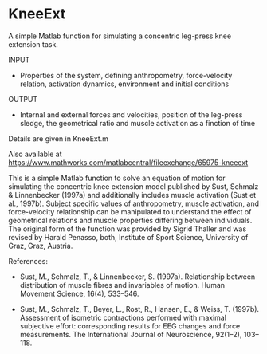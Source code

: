 # KneeExt
A simple Matlab function for simulating a concentric leg-press knee extension task.

INPUT
 - Properties of the system, defining anthropometry, force-velocity relation, activation dynamics, environment and initial conditions
 
OUTPUT
 - Internal and external forces and velocities, position of the leg-press sledge, the geometrical ratio and muscle activation as a finction of time
 
Details are given in KneeExt.m

Also available at https://www.mathworks.com/matlabcentral/fileexchange/65975-kneeext

This is a simple Matlab function to solve an equation of motion for simulating the concentric knee extension model published by Sust, Schmalz & Linnenbecker (1997a) and additionally includes muscle activation (Sust et al., 1997b).
Subject specific values of anthropometry, muscle activation, and force-velocity relationship can be manipulated to understand the effect of geometrical relations and muscle properties differing between individuals. 
The original form of the function was provided by Sigrid Thaller and was revised by Harald Penasso, both, Institute of Sport Science, University of Graz, Graz, Austria. 

References:

- Sust, M., Schmalz, T., & Linnenbecker, S. (1997a). Relationship between distribution of muscle fibres and invariables of motion. Human Movement Science, 16(4), 533–546.

 - Sust, M., Schmalz, T., Beyer, L., Rost, R., Hansen, E., & Weiss, T. (1997b). Assessment of isometric contractions performed with maximal subjective effort: corresponding results for EEG changes and force measurements. The International Journal of Neuroscience, 92(1–2), 103–118.
